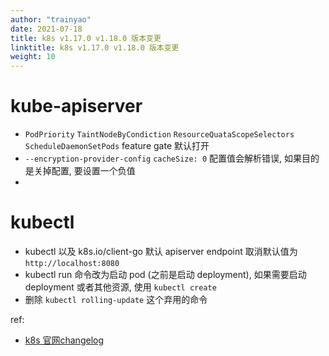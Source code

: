 ```yaml
---
author: "trainyao"
date: 2021-07-18
title: k8s v1.17.0 v1.18.0 版本变更
linktitle: k8s v1.17.0 v1.18.0 版本变更
weight: 10
---
```


# kube-apiserver

- `PodPriority` `TaintNodeByCondiction` `ResourceQuataScopeSelectors` `ScheduleDaemonSetPods` feature gate 默认打开
- `--encryption-provider-config` `cacheSize: 0` 配置值会解析错误, 如果目的是关掉配置, 要设置一个负值
- 

# kubectl

- kubectl 以及 k8s.io/client-go 默认 apiserver endpoint 取消默认值为 `http://localhost:8080`
- kubectl run 命令改为启动 pod (之前是启动 deployment), 如果需要启动 deployment 或者其他资源, 使用 `kubectl create`
- 删除 `kubectl rolling-update` 这个弃用的命令

ref:
- [k8s 官网changelog ](https://kubernetes.io/zh/docs/setup/release/notes/#v1-18-0)

